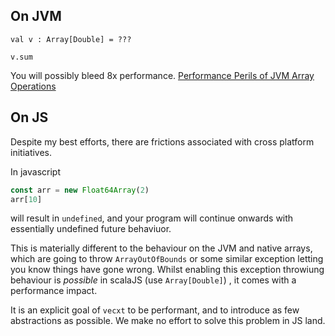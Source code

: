 ## On JVM

```
val v : Array[Double] = ???

v.sum

```
You will possibly bleed 8x performance. [Performance Perils of JVM Array Operations](https://blog.simon.codes/posts/jvm-array-performance-perils/)


## On JS

Despite my best efforts, there are frictions associated with cross platform initiatives.

In javascript

```javascript
const arr = new Float64Array(2)
arr[10]
```

will result in `undefined`, and your program will continue onwards with essentially undefined future behaviuor.

This is materially different to the behaviour on the JVM and native arrays, which are going to throw `ArrayOutOfBounds` or some similar exception letting you know things have gone wrong. Whilst enabling this  exception throwiung behaviour is _possible_ in scalaJS (use `Array[Double]`) , it comes with a performance impact.

It is an explicit goal of `vecxt` to be performant, and to introduce as few abstractions as possible. We make no effort to solve this problem in JS land.

